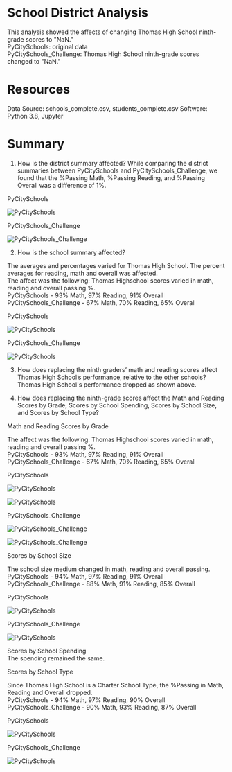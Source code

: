 # School District Analysis


This analysis showed the affects of changing Thomas High School ninth-grade scores to "NaN."<br />
PyCitySchools: original data<br />
PyCitySchools_Challenge: Thomas High School ninth-grade scores changed to "NaN."<br />

# Resources

Data Source: schools_complete.csv, students_complete.csv Software: Python 3.8, Jupyter

# Summary

1. How is the district summary affected?
While comparing the district summaries between PyCitySchools and PyCitySchools_Challenge, we found that the %Passing Math, %Passing Reading, and %Passing Overall was a difference of 1%.

PyCitySchools

![PyCitySchools](https://github.com/Samira786/School_District_Analysis/blob/master/images/DistrictSummary%20-%20PyCitySchools.png)

PyCitySchools_Challenge

![PyCitySchools_Challenge](https://github.com/Samira786/School_District_Analysis/blob/master/images/DistrictSummary%20-%20PyCitySchools_Challenge.png)

2. How is the school summary affected?

The averages and percentages varied for Thomas High School. The percent averages for reading, math and overall was affected.<br />
The affect was the following: Thomas Highschool scores varied in math, reading and overall passing %. <br />
PyCitySchools - 93% Math, 97% Reading, 91% Overall<br />
PyCitySchools_Challenge - 67% Math, 70% Reading, 65% Overall<br />

PyCitySchools

![PyCitySchools](https://github.com/Samira786/School_District_Analysis/blob/master/images/Original%20School%20Summary.png)

PyCitySchools_Challenge

![PyCitySchools](https://github.com/Samira786/School_District_Analysis/blob/master/images/Changed%20School%20Summary.png)

3. How does replacing the ninth graders’ math and reading scores affect Thomas High School’s performance, relative to the other schools?
Thomas High School's performance dropped as shown above.

4. How does replacing the ninth-grade scores affect the Math and Reading Scores by Grade, Scores by School Spending, Scores by School Size, and Scores by School Type? 

Math and Reading Scores by Grade

The affect was the following: Thomas Highschool scores varied in math, reading and overall passing %.<br />
PyCitySchools - 93% Math, 97% Reading, 91% Overall<br />
PyCitySchools_Challenge - 67% Math, 70% Reading, 65% Overall<br />

PyCitySchools

![PyCitySchools](https://github.com/Samira786/School_District_Analysis/blob/master/images/Math%20%26%20reading%20scores_before.png)

![PyCitySchools](https://github.com/Samira786/School_District_Analysis/blob/master/images/Overall%20passing%25_before.png)

PyCitySchools_Challenge

![PyCitySchools_Challenge](https://github.com/Samira786/School_District_Analysis/blob/master/images/Math%20%26%20reading%20scores_challenge.png)

![PyCitySchools_Challenge](https://github.com/Samira786/School_District_Analysis/blob/master/images/Overall%20passing%25_challenge.png)

Scores by School Size

The school size medium changed in math, reading and overall passing.<br />
PyCitySchools - 94% Math, 97% Reading, 91% Overall<br />
PyCitySchools_Challenge - 88% Math, 91% Reading, 85% Overall<br />

PyCitySchools

![PyCitySchools](https://github.com/Samira786/School_District_Analysis/blob/master/images/size%20summary_before.png)

PyCitySchools_Challenge

![PyCitySchools](https://github.com/Samira786/School_District_Analysis/blob/master/images/size%20summary%20challenge.png)

Scores by School Spending <br />
The spending remained the same.

Scores by School Type

Since Thomas High School is a Charter School Type, the %Passing in Math, Reading and Overall dropped.<br />
PyCitySchools - 94% Math, 97% Reading, 90% Overall<br />
PyCitySchools_Challenge - 90% Math, 93% Reading, 87% Overall <br />

PyCitySchools

![PyCitySchools](https://github.com/Samira786/School_District_Analysis/blob/master/images/SchoolTypeOriginal.png)

PyCitySchools_Challenge

![PyCitySchools](https://github.com/Samira786/School_District_Analysis/blob/master/images/SchoolTypeChanged.png)
